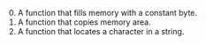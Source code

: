 0. A function that fills memory with a constant byte.
1. A function that copies memory area.
2. A function that locates a character in a string.
